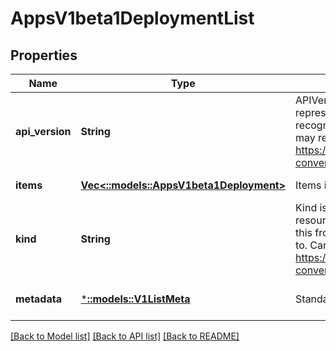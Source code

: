 # AppsV1beta1DeploymentList

## Properties
Name | Type | Description | Notes
------------ | ------------- | ------------- | -------------
**api_version** | **String** | APIVersion defines the versioned schema of this representation of an object. Servers should convert recognized schemas to the latest internal value, and may reject unrecognized values. More info: https://git.k8s.io/community/contributors/devel/api-conventions.md#resources | [optional] [default to null]
**items** | [**Vec<::models::AppsV1beta1Deployment>**](apps.v1beta1.Deployment.md) | Items is the list of Deployments. | [default to null]
**kind** | **String** | Kind is a string value representing the REST resource this object represents. Servers may infer this from the endpoint the client submits requests to. Cannot be updated. In CamelCase. More info: https://git.k8s.io/community/contributors/devel/api-conventions.md#types-kinds | [optional] [default to null]
**metadata** | [***::models::V1ListMeta**](v1.ListMeta.md) | Standard list metadata. | [optional] [default to null]

[[Back to Model list]](../README.md#documentation-for-models) [[Back to API list]](../README.md#documentation-for-api-endpoints) [[Back to README]](../README.md)


